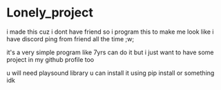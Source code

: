# Lonely_project

i made this cuz i dont have friend so i program this to make me look like i have discord ping from friend all the time ;w;

it's a very simple program like 7yrs can do it but i just want to have some project in my github profile too 

u will need playsound library u can install it using pip install or something idk

